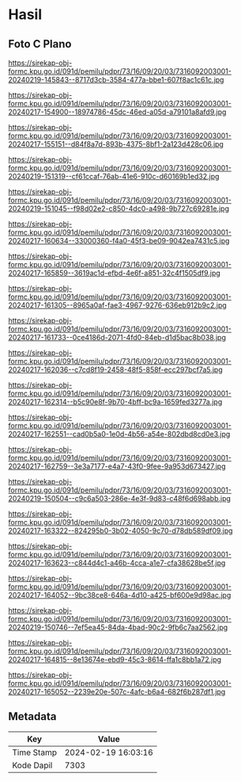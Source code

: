 # Hasil

## Foto C Plano

https://sirekap-obj-formc.kpu.go.id/091d/pemilu/pdpr/73/16/09/20/03/7316092003001-20240219-145843--8717d3cb-3584-477a-bbe1-607f8ac1c61c.jpg

https://sirekap-obj-formc.kpu.go.id/091d/pemilu/pdpr/73/16/09/20/03/7316092003001-20240217-154900--18974786-45dc-46ed-a05d-a79101a8afd9.jpg

https://sirekap-obj-formc.kpu.go.id/091d/pemilu/pdpr/73/16/09/20/03/7316092003001-20240217-155151--d84f8a7d-893b-4375-8bf1-2a123d428c06.jpg

https://sirekap-obj-formc.kpu.go.id/091d/pemilu/pdpr/73/16/09/20/03/7316092003001-20240219-151319--cf61ccaf-76ab-41e6-910c-d60169b1ed32.jpg

https://sirekap-obj-formc.kpu.go.id/091d/pemilu/pdpr/73/16/09/20/03/7316092003001-20240219-151045--f98d02e2-c850-4dc0-a498-9b727c69281e.jpg

https://sirekap-obj-formc.kpu.go.id/091d/pemilu/pdpr/73/16/09/20/03/7316092003001-20240217-160634--33000360-f4a0-45f3-be09-9042ea7431c5.jpg

https://sirekap-obj-formc.kpu.go.id/091d/pemilu/pdpr/73/16/09/20/03/7316092003001-20240217-165859--3619ac1d-efbd-4e6f-a851-32c4f1505df9.jpg

https://sirekap-obj-formc.kpu.go.id/091d/pemilu/pdpr/73/16/09/20/03/7316092003001-20240217-161305--8965a0af-fae3-4967-9276-636eb912b9c2.jpg

https://sirekap-obj-formc.kpu.go.id/091d/pemilu/pdpr/73/16/09/20/03/7316092003001-20240217-161733--0ce4186d-2071-4fd0-84eb-d1d5bac8b038.jpg

https://sirekap-obj-formc.kpu.go.id/091d/pemilu/pdpr/73/16/09/20/03/7316092003001-20240217-162036--c7cd8f19-2458-48f5-858f-ecc297bcf7a5.jpg

https://sirekap-obj-formc.kpu.go.id/091d/pemilu/pdpr/73/16/09/20/03/7316092003001-20240217-162314--b5c90e8f-9b70-4bff-bc9a-1659fed3277a.jpg

https://sirekap-obj-formc.kpu.go.id/091d/pemilu/pdpr/73/16/09/20/03/7316092003001-20240217-162551--cad0b5a0-1e0d-4b56-a54e-802dbd8cd0e3.jpg

https://sirekap-obj-formc.kpu.go.id/091d/pemilu/pdpr/73/16/09/20/03/7316092003001-20240217-162759--3e3a7177-e4a7-43f0-9fee-9a953d673427.jpg

https://sirekap-obj-formc.kpu.go.id/091d/pemilu/pdpr/73/16/09/20/03/7316092003001-20240219-150504--c9c6a503-286e-4e3f-9d83-c48f6d698abb.jpg

https://sirekap-obj-formc.kpu.go.id/091d/pemilu/pdpr/73/16/09/20/03/7316092003001-20240217-163322--824295b0-3b02-4050-9c70-d78db589df09.jpg

https://sirekap-obj-formc.kpu.go.id/091d/pemilu/pdpr/73/16/09/20/03/7316092003001-20240217-163623--c844d4c1-a46b-4cca-a1e7-cfa38628be5f.jpg

https://sirekap-obj-formc.kpu.go.id/091d/pemilu/pdpr/73/16/09/20/03/7316092003001-20240217-164052--9bc38ce8-646a-4d10-a425-bf600e9d98ac.jpg

https://sirekap-obj-formc.kpu.go.id/091d/pemilu/pdpr/73/16/09/20/03/7316092003001-20240219-150746--7ef5ea45-84da-4bad-90c2-9fb6c7aa2562.jpg

https://sirekap-obj-formc.kpu.go.id/091d/pemilu/pdpr/73/16/09/20/03/7316092003001-20240217-164815--8e13674e-ebd9-45c3-8614-ffa1c8bb1a72.jpg

https://sirekap-obj-formc.kpu.go.id/091d/pemilu/pdpr/73/16/09/20/03/7316092003001-20240217-165052--2239e20e-507c-4afc-b6a4-682f6b287df1.jpg


## Metadata

| Key        | Value               |
| ---------- | ------------------- |
| Time Stamp | 2024-02-19 16:03:16 |
| Kode Dapil | 7303                |



